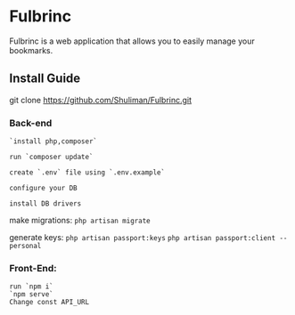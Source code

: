# Fulbrinc

Fulbrinc is a web application that allows you to easily manage your bookmarks. 

## Install Guide 
git clone https://github.com/Shuliman/Fulbrinc.git

### Back-end
	`install php,composer`

	run `composer update`

	create `.env` file using `.env.example`

	configure your DB
	
	install DB drivers

make migrations:
	`php artisan migrate`
	
generate keys:
	`php artisan passport:keys`
	`php artisan passport:client --personal`
### Front-End:
	run `npm i`
	`npm serve`
	Change const API_URL
